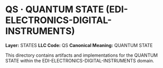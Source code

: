 # QS · QUANTUM STATE (EDI-ELECTRONICS-DIGITAL-INSTRUMENTS)

**Layer:** STATES
**LLC Code:** QS
**Canonical Meaning:** QUANTUM STATE

This directory contains artifacts and implementations for the QUANTUM STATE within the EDI-ELECTRONICS-DIGITAL-INSTRUMENTS domain.
